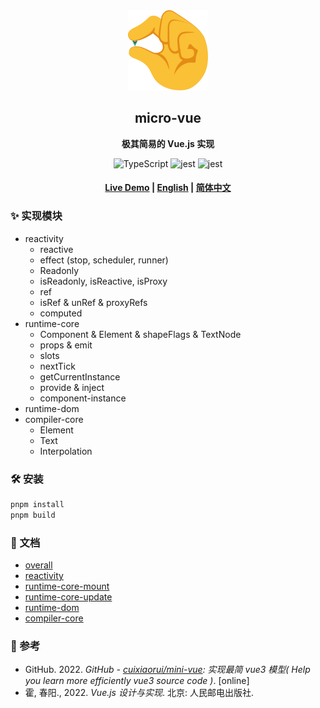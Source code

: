 <div align="center">
  <img src="./doc/image/logo.svg" width="128" height="128"/>
  <h2>micro-vue</h2>
  <p>
    <strong>极其简易的 Vue.js 实现</strong>
  </p>
  <p>
    <img alt="TypeScript" src="https://img.shields.io/badge/TypeScript-3178C6?style=flat-square&logo=TypeScript&logoColor=white"/>
    <img alt="jest" src="https://img.shields.io/badge/Jest-C21325?style=flat-square&logo=Jest&logoColor=white"/>
    <img alt="jest" src="https://img.shields.io/badge/rollup.js-EC4A3F?style=flat-square&logo=rollup.js&logoColor=white"/>
  </p>
  <h4>
    <a href="">Live Demo</a>
    <span> | </span>
    <a href="https://github.com/KairuiLiu/micro-vue/blob/master/README-EN.md">English</a>
    <span> | </span>
    <a href="https://github.com/KairuiLiu/micro-vue/blob/master/README.md">简体中文</a>
  </h4>
</div>

### ✨ 实现模块

- reactivity
  - reactive
  - effect (stop, scheduler, runner)
  - Readonly
  - isReadonly, isReactive, isProxy
  - ref
  - isRef & unRef & proxyRefs
  - computed
- runtime-core
  - Component & Element & shapeFlags & TextNode
  - props & emit
  - slots
  - nextTick
  - getCurrentInstance
  - provide & inject
  - component-instance
- runtime-dom
- compiler-core
  - Element
  - Text
  - Interpolation

### 🛠️ 安装

```bash
pnpm install
pnpm build
```

### 📃 文档

- [overall](./doc/notes/01-overall.md)
- [reactivity](./doc/notes/02-reactivity.md)
- [runtime-core-mount](./doc/notes/03-runtime-core-mount.md)
- [runtime-core-update](./doc/notes/04-runtime-core-update.md)
- [runtime-dom](./doc/notes/05-runtime-dom.md)
- [compiler-core](./doc/notes/06-compiler-core.md)

### 🥰 参考

- GitHub. 2022. *GitHub - [cuixiaorui/mini-vue](https://github.com/cuixiaorui/mini-vue): 实现最简 vue3 模型( Help you learn more efficiently vue3 source code )*. [online]
- 霍, 春阳., 2022. *Vue.js 设计与实现*. 北京: 人民邮电出版社.
